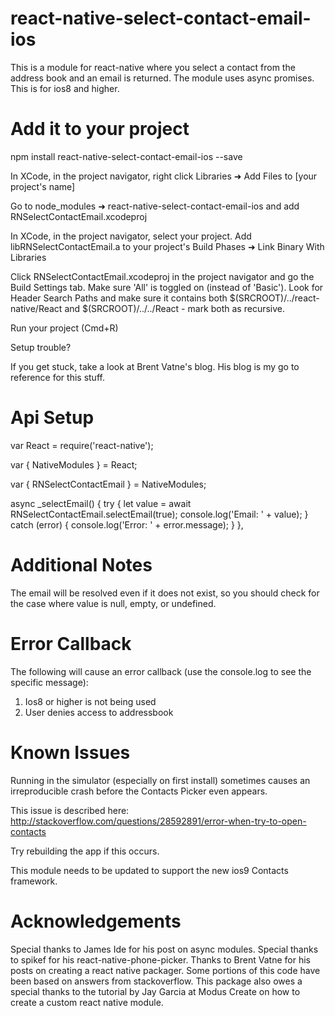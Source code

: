 # react-native-select-contact-email-ios

This is a module for react-native where you select a contact from the address book and an email is returned. The module uses async promises. This is for ios8 and higher.

# Add it to your project

npm install react-native-select-contact-email-ios --save

In XCode, in the project navigator, right click Libraries ➜ Add Files to [your project's name]

Go to node_modules ➜ react-native-select-contact-email-ios and add RNSelectContactEmail.xcodeproj

In XCode, in the project navigator, select your project. Add libRNSelectContactEmail.a to your project's Build Phases ➜ Link Binary With Libraries

Click RNSelectContactEmail.xcodeproj in the project navigator and go the Build Settings tab. Make sure 'All' is toggled on (instead of 'Basic'). Look for Header Search Paths and make sure it contains both $(SRCROOT)/../react-native/React and $(SRCROOT)/../../React - mark both as recursive.

Run your project (Cmd+R)

Setup trouble?

If you get stuck, take a look at Brent Vatne's blog. His blog is my go to reference for this stuff.

# Api Setup

var React = require('react-native');

var { NativeModules } = React;

var { RNSelectContactEmail } = NativeModules;

async _selectEmail() {
  try {
    let value = await RNSelectContactEmail.selectEmail(true);
    console.log('Email: ' + value);
  } catch (error) {
    console.log('Error: ' + error.message);
  }
},

# Additional Notes

The email will be resolved even if it does not exist, so you should check for the case where value is null, empty, or undefined.

# Error Callback

The following will cause an error callback (use the console.log to see the specific message):

1) Ios8 or higher is not being used
2) User denies access to addressbook

# Known Issues

Running in the simulator (especially on first install) sometimes causes an irreproducible crash before the Contacts Picker even appears.

This issue is described here: http://stackoverflow.com/questions/28592891/error-when-try-to-open-contacts

Try rebuilding the app if this occurs.

This module needs to be updated to support the new ios9 Contacts framework.

# Acknowledgements

Special thanks to James Ide for his post on async modules. Special thanks to spikef for his react-native-phone-picker. Thanks to Brent Vatne for his posts on creating a react native packager. Some portions of this code have been based on answers from stackoverflow. This package also owes a special thanks to the tutorial by Jay Garcia at Modus Create on how to create a custom react native module.
